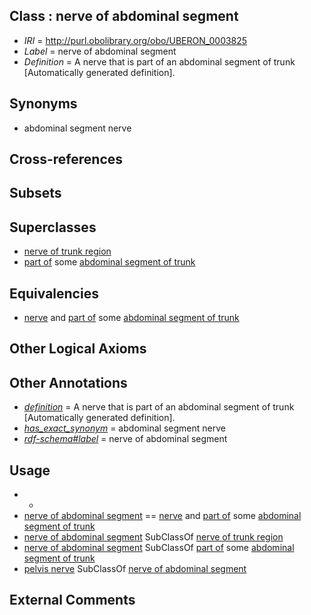 
## Class : nerve of abdominal segment

 * *IRI* = http://purl.obolibrary.org/obo/UBERON_0003825
 * *Label* = nerve of abdominal segment
 * *Definition* = A nerve that is part of an abdominal segment of trunk [Automatically generated definition].

## Synonyms

 * abdominal segment nerve

## Cross-references


## Subsets


## Superclasses

 * [nerve of trunk region](../../UBERON/39/UBERON_0003439.md)
 * [part of](../../BFO/50/BFO_0000050.md) some [abdominal segment of trunk](../../UBERON/17/UBERON_0002417.md)

## Equivalencies

 * [nerve](../../UBERON/21/UBERON_0001021.md) and [part of](../../BFO/50/BFO_0000050.md) some [abdominal segment of trunk](../../UBERON/17/UBERON_0002417.md)

## Other Logical Axioms


## Other Annotations

 * *[definition](../../IAO/15/IAO_0000115.md)* = A nerve that is part of an abdominal segment of trunk [Automatically generated definition].
 * *[has_exact_synonym](../../ym/oboInOwl#hasExactSynonym.md)* = abdominal segment nerve
 * *[rdf-schema#label](../../el/rdf-schema#label.md)* = nerve of abdominal segment

## Usage

 * -
 * [nerve of abdominal segment](../../UBERON/25/UBERON_0003825.md) == [nerve](../../UBERON/21/UBERON_0001021.md) and [part of](../../BFO/50/BFO_0000050.md) some [abdominal segment of trunk](../../UBERON/17/UBERON_0002417.md)
 * [nerve of abdominal segment](../../UBERON/25/UBERON_0003825.md) SubClassOf [nerve of trunk region](../../UBERON/39/UBERON_0003439.md)
 * [nerve of abdominal segment](../../UBERON/25/UBERON_0003825.md) SubClassOf [part of](../../BFO/50/BFO_0000050.md) some [abdominal segment of trunk](../../UBERON/17/UBERON_0002417.md)
 * [pelvis nerve](../../UBERON/44/UBERON_0003444.md) SubClassOf [nerve of abdominal segment](../../UBERON/25/UBERON_0003825.md)

## External Comments

